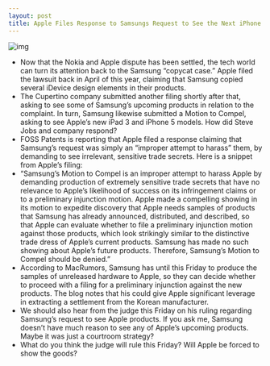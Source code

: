 ```yaml
---
layout: post
title: Apple Files Response to Samsungs Request to See the Next iPhone
---
```

![img](http://media.idownloadblog.com/wp-content/uploads/2011/06/samsung-vs-apple.png)
* Now that the Nokia and Apple dispute has been settled, the tech world can turn its attention back to the Samsung “copycat case.” Apple filed the lawsuit back in April of this year, claiming that Samsung copied several iDevice design elements in their products.
* The Cupertino company submitted another filing shortly after that, asking to see some of Samsung’s upcoming products in relation to the complaint. In turn, Samsung likewise submitted a Motion to Compel, asking to see Apple’s new iPad 3 and iPhone 5 models. How did Steve Jobs and company respond?
* FOSS Patents is reporting that Apple filed a response claiming that Samsung’s request was simply an “improper attempt to harass” them, by demanding to see irrelevant, sensitive trade secrets. Here is a snippet from Apple’s filing:
* “Samsung’s Motion to Compel is an improper attempt to harass Apple by demanding production of extremely sensitive trade secrets that have no relevance to Apple’s likelihood of success on its infringement claims or to a preliminary injunction motion. Apple made a compelling showing in its motion to expedite discovery that Apple needs samples of products that Samsung has already announced, distributed, and described, so that Apple can evaluate whether to file a preliminary injunction motion against those products, which look strikingly similar to the distinctive trade dress of Apple’s current products. Samsung has made no such showing about Apple’s future products. Therefore, Samsung’s Motion to Compel should be denied.”
* According to MacRumors, Samsung has until this Friday to produce the samples of unreleased hardware to Apple, so they can decide whether to proceed with a filing for a preliminary injunction against the new products. The blog notes that his could give Apple significant leverage in extracting a settlement from the Korean manufacturer.
* We should also hear from the judge this Friday on his ruling regarding Samsung’s request to see Apple products. If you ask me, Samsung doesn’t have much reason to see any of Apple’s upcoming products. Maybe it was just a courtroom strategy?
* What do you think the judge will rule this Friday? Will Apple be forced to show the goods?

